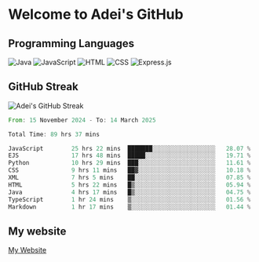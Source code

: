 # Welcome to Adei's GitHub

## Programming Languages
![Java](https://img.shields.io/badge/Java-007396?style=flat-square&logo=java&logoColor=white)
![JavaScript](https://img.shields.io/badge/JavaScript-F7DF1E?style=flat-square&logo=javascript&logoColor=black)
![HTML](https://img.shields.io/badge/HTML-E34F26?style=flat-square&logo=html5&logoColor=white)
![CSS](https://img.shields.io/badge/CSS-1572B6?style=flat-square&logo=css3&logoColor=white)
![Express.js](https://img.shields.io/badge/Express.js-000000?style=flat-square&logo=express&logoColor=white)


## GitHub Streak
![Adei's GitHub Streak](https://github-readme-streak-stats.herokuapp.com/?user=AdeiTamayo&hide_border=true)

<!--START_SECTION:waka-->

```rust
From: 15 November 2024 - To: 14 March 2025

Total Time: 89 hrs 37 mins

JavaScript        25 hrs 22 mins  ███████░░░░░░░░░░░░░░░░░░   28.07 %
EJS               17 hrs 48 mins  █████░░░░░░░░░░░░░░░░░░░░   19.71 %
Python            10 hrs 29 mins  ███░░░░░░░░░░░░░░░░░░░░░░   11.61 %
CSS               9 hrs 11 mins   ██▓░░░░░░░░░░░░░░░░░░░░░░   10.18 %
XML               7 hrs 5 mins    ██░░░░░░░░░░░░░░░░░░░░░░░   07.85 %
HTML              5 hrs 22 mins   █▒░░░░░░░░░░░░░░░░░░░░░░░   05.94 %
Java              4 hrs 17 mins   █▒░░░░░░░░░░░░░░░░░░░░░░░   04.75 %
TypeScript        1 hr 24 mins    ▒░░░░░░░░░░░░░░░░░░░░░░░░   01.56 %
Markdown          1 hr 17 mins    ▒░░░░░░░░░░░░░░░░░░░░░░░░   01.44 %
```

<!--END_SECTION:waka-->

## My website
[My Website](https://adei.eus)


